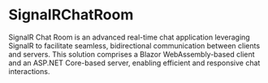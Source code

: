 # SignalRChatRoom
SignalR Chat Room is an advanced real-time chat application leveraging SignalR to facilitate seamless, bidirectional communication between clients and servers. This solution comprises a Blazor WebAssembly-based client and an ASP.NET Core-based server, enabling efficient and responsive chat interactions.

